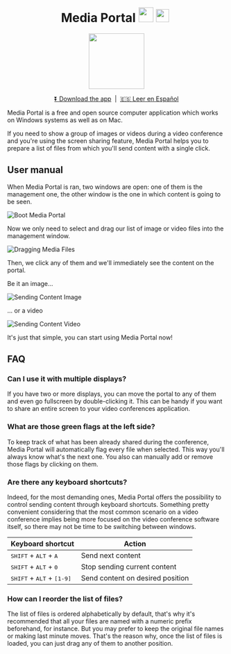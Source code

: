 <h1 align="center">Media Portal <img height="34" width="34" src="https://user-images.githubusercontent.com/4168389/80243995-80921700-8668-11ea-90ec-e19eb6c02c75.png"> <img height="30" width="30" src="https://user-images.githubusercontent.com/4168389/80243999-81c34400-8668-11ea-94b5-ad61ef3945b7.png">&nbsp;</h1>

<p align="center">
<img height="128" width="128" src="https://user-images.githubusercontent.com/4168389/80284013-e7243d00-871b-11ea-959b-e4edb10c47d3.png">
</p>

<p align="center">
<a href="https://github.com/desko27/mediaportal/releases/latest">⏬ Download the app</a> &nbsp;|&nbsp; <a href="https://github.com/desko27/mediaportal/blob/master/README.es.md">🇪🇸 Leer en Español</a>
</p>

Media Portal is a free and open source computer application which works on Windows systems as well as on Mac.

If you need to show a group of images or videos during a video conference and you're using the screen sharing feature, Media Portal helps you to prepare a list of files from which you'll send content with a single click.

## User manual

When Media Portal is ran, two windows are open: one of them is the management one, the other window is the one in which content is going to be seen.

![Boot Media Portal](https://user-images.githubusercontent.com/4168389/80231414-9f39e300-8653-11ea-9453-74fbc6f83ac9.png)

Now we only need to select and drag our list of image or video files into the management window.

![Dragging Media Files](https://user-images.githubusercontent.com/4168389/80231433-a52fc400-8653-11ea-9d38-6ea11f9d19f3.png)

Then, we click any of them and we'll immediately see the content on the portal.

Be it an image...

![Sending Content Image](https://user-images.githubusercontent.com/4168389/80231438-a82ab480-8653-11ea-959f-f2322055848f.png)

... or a video

![Sending Content Video](https://user-images.githubusercontent.com/4168389/80231445-aa8d0e80-8653-11ea-81dd-a4bf6bc1e576.png)

It's just that simple, you can start using Media Portal now!

## FAQ

### Can I use it with multiple displays?
If you have two or more displays, you can move the portal to any of them and even go fullscreen by double-clicking it. This can be handy if you want to share an entire screen to your video conferences application.

### What are those green flags at the left side?
To keep track of what has been already shared during the conference, Media Portal will automatically flag every file when selected. This way you'll always know what's the next one. You also can manually add or remove those flags by clicking on them.

### Are there any keyboard shortcuts?
Indeed, for the most demanding ones, Media Portal offers the possibility to control sending content through keyboard shortcuts. Something pretty convenient considering that the most common scenario on a video conference implies being more focused on the video conference software itself, so there may not be time to be switching between windows.

| Keyboard shortcut | Action |
| --- | --- |
| <kbd>SHIFT</kbd> + <kbd>ALT</kbd> + <kbd>A</kbd> | Send next content |
| <kbd>SHIFT</kbd> + <kbd>ALT</kbd> + <kbd>0</kbd> | Stop sending current content |
| <kbd>SHIFT</kbd> + <kbd>ALT</kbd> + <kbd>[1-9]</kbd> | Send content on desired position |

### How can I reorder the list of files?
The list of files is ordered alphabetically by default, that's why it's recommended that all your files are named with a numeric prefix beforehand, for instance. But you may prefer to keep the original file names or making last minute moves. That's the reason why, once the list of files is loaded, you can just drag any of them to another position.
